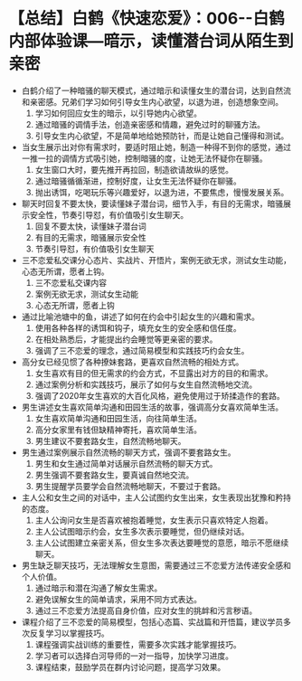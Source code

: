 # 【总结】白鹤《快速恋爱》：006--白鹤内部体验课—暗示，读懂潜台词从陌生到亲密

-   白鹤介绍了一种暗骚的聊天模式，通过暗示和读懂女生的潜台词，达到自然流和亲密感。兄弟们学习如何引导女生内心欲望，以退为进，创造想象空间。
    1.  学习如何回应女生的暗示，以引导她内心欲望。
    2.  通过暗骚的调情手法，创造亲密感和情趣，避免过时的聊骚方法。
    3.  引导女生内心欲望，不是简单地给她预防针，而是让她自己懂得和测试。
-   当女生展示出对你有需求时，要适时阻止她，制造一种得不到你的感觉，通过一推一拉的调情方式吸引她，控制暗骚的度，让她无法怀疑你在聊骚。
    1.  女生窗口大时，要先推开再拉回，制造欲请故纵的感觉。
    2.  通过暗骚循循渐进，控制好度，让女生无法怀疑你在聊骚。
    3.  抛出诱饵，吃喝玩乐等兴趣爱好，以退为进，不要焦虑，慢慢发展关系。
-   聊天时回复不要太快，要读懂妹子潜台词，细节入手，有目的无需求，暗骚展示安全性，节奏引导怼，有价值吸引女生聊天。
    1.  回复不要太快，读懂妹子潜台词
    2.  有目的无需求，暗骚展示安全性
    3.  节奏引导怼，有价值吸引女生聊天
-   三不恋爱私交课分心态片、实战片、开悟片，案例无欲无求，测试女生动能，心态无所谓，愿者上钩。
    1.  三不恋爱私交课内容
    2.  案例无欲无求，测试女生动能
    3.  心态无所谓，愿者上钩
-   通过比喻池塘中的鱼，讲述了如何在约会中引起女生的兴趣和需求。
    1.  使用各种各样的诱饵和钩子，填充女生的安全感和信任度。
    2.  在相处熟悉后，才能提出约会睡觉等更亲密的要求。
    3.  强调了三不恋爱的理念，通过简易模型和实践技巧约会女生。
-   高分女已经见惯了各种撩妹套路，更喜欢自然流畅的相处方式。
    1.  女生喜欢有目的但无需求的约会方式，不显露出对方的目的和需求。
    2.  通过案例分析和实践技巧，展示了如何与女生自然流畅地交流。
    3.  强调了2020年女生喜欢的大百化风格，避免使用过于矫揉造作的套路。
-   男生讲述女生喜欢简单沟通和田园生活的故事，强调高分女喜欢简单生活。
    1.  女生喜欢简单沟通和田园生活，向往简单生活。
    2.  高分女家里有钱但缺精神寄托，喜欢简单生活。
    3.  男生建议不要套路女生，自然流畅地聊天。
-   男生通过案例展示自然流畅的聊天方式，强调不要套路女生。
    1.  男生和女生通过简单对话展示自然流畅的聊天方式。
    2.  男生强调不要套路女生，要真诚自然地交流。
    3.  男生提醒学员要学会自然流畅地聊天，不要过于套路。
-   主人公和女生之间的对话中，主人公试图约女生出来，女生表现出犹豫和矜持的态度。
    1.  主人公询问女生是否喜欢被抱着睡觉，女生表示只喜欢特定人抱着。
    2.  主人公试图暗示约会，女生多次表示要睡觉，但仍继续对话。
    3.  主人公试图建立亲密关系，但女生多次表达要睡觉的意愿，暗示不愿继续聊天。
-   男生缺乏聊天技巧，无法理解女生意图，需要通过三不恋爱方法传递安全感和个人价值。
    1.  通过暗示和潜在沟通了解女生需求。
    2.  避免误解女生的简单请求，采用不同方式表达。
    3.  通过三不恋爱方法提高自身价值，应对女生的挑衅和污言秽语。
-   课程介绍了三不恋爱的简易模型，包括心态篇、实战篇和开悟篇，建议学员多次反复学习以掌握技巧。
    1.  课程强调实战训练的重要性，需要多次实践才能掌握技巧。
    2.  学习者可以选择白河导师的一对一指导，加快学习进度。
    3.  课程结束，鼓励学员在群内讨论问题，提高学习效果。